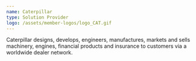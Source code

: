 ```yaml
---
name: Caterpillar
type: Solution Provider
logo: /assets/member-logos/logo_CAT.gif
---
```

Caterpillar designs, develops, engineers, manufactures, markets and sells machinery, engines, financial products and insurance to customers via a worldwide dealer network.